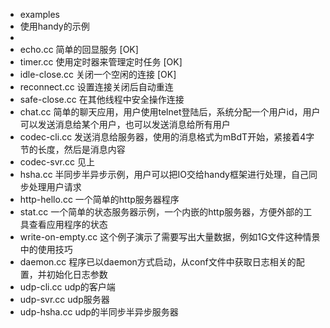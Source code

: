 - examples
- 使用handy的示例
- 
- echo.cc 简单的回显服务 [OK]
- timer.cc 使用定时器来管理定时任务 [OK]
- idle-close.cc 关闭一个空闲的连接 [OK]
- reconnect.cc 设置连接关闭后自动重连
- safe-close.cc 在其他线程中安全操作连接
- chat.cc 简单的聊天应用，用户使用telnet登陆后，系统分配一个用户id，用户可以发送消息给某个用户，也可以发送消息给所有用户
- codec-cli.cc 发送消息给服务器，使用的消息格式为mBdT开始，紧接着4字节的长度，然后是消息内容
- codec-svr.cc 见上
- hsha.cc 半同步半异步示例，用户可以把IO交给handy框架进行处理，自己同步处理用户请求
- http-hello.cc 一个简单的http服务器程序
- stat.cc 一个简单的状态服务器示例，一个内嵌的http服务器，方便外部的工具查看应用程序的状态
- write-on-empty.cc 这个例子演示了需要写出大量数据，例如1G文件这种情景中的使用技巧
- daemon.cc 程序已以daemon方式启动，从conf文件中获取日志相关的配置，并初始化日志参数
- udp-cli.cc udp的客户端
- udp-svr.cc udp服务器
- udp-hsha.cc udp的半同步半异步服务器
